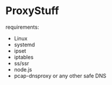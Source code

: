 # ProxyStuff

requirements:

- Linux
- systemd
- ipset
- iptables
- ss/ssr
- node.js
- pcap-dnsproxy or any other safe DNS
